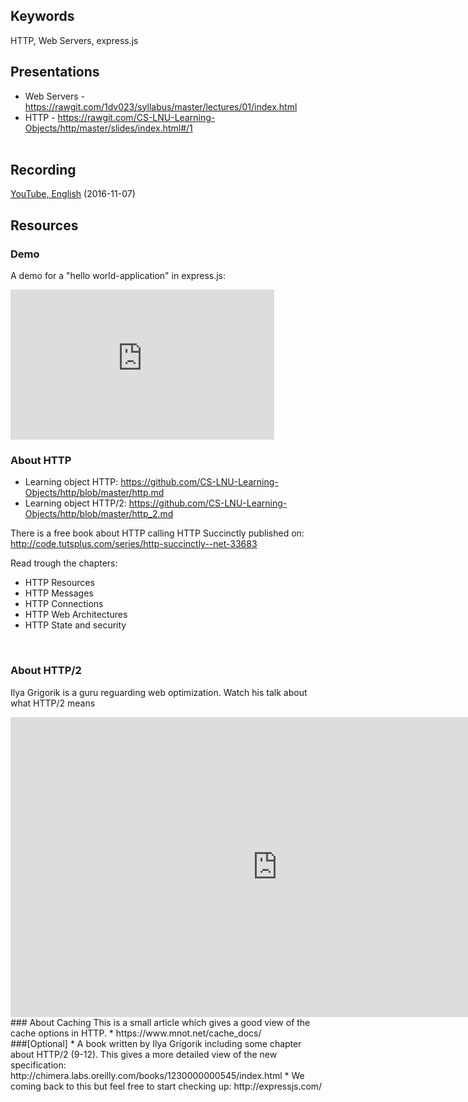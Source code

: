 ## Keywords
HTTP, Web Servers, express.js

## Presentations
* Web Servers - https://rawgit.com/1dv023/syllabus/master/lectures/01/index.html
* HTTP - https://rawgit.com/CS-LNU-Learning-Objects/http/master/slides/index.html#/1
<br /><br />


## Recording
[YouTube, English](https://youtu.be/hA-PaRr52Xc) (2016-11-07)

## Resources

### Demo
A demo for a "hello world-application" in express.js:
<iframe width="422" height="240" src="https://www.youtube.com/embed/l-jSn_YIuU0" frameborder="0" allowfullscreen></iframe>


### About HTTP

* Learning object HTTP: https://github.com/CS-LNU-Learning-Objects/http/blob/master/http.md
* Learning object HTTP/2: https://github.com/CS-LNU-Learning-Objects/http/blob/master/http_2.md

There is a free book about HTTP calling HTTP Succinctly published on:
http://code.tutsplus.com/series/http-succinctly--net-33683

Read trough the chapters:
* HTTP Resources
* HTTP Messages
* HTTP Connections
* HTTP Web Architectures
* HTTP State and security
<br />

### About HTTP/2
Ilya Grigorik is a guru reguarding web optimization. Watch his talk about what HTTP/2 means<br />
<iframe width="854" height="480" src="https://www.youtube.com/embed/yURLTwZ3ehk" frameborder="0" allowfullscreen></iframe>

<br />
### About Caching
This is a small article which gives a good view of the cache options in HTTP.
* https://www.mnot.net/cache_docs/

<br />
###[Optional]
* A book written by Ilya Grigorik including some chapter about HTTP/2 (9-12). This gives a more detailed view of the new specification: http://chimera.labs.oreilly.com/books/1230000000545/index.html
* We coming back to this but feel free to start checking up: http://expressjs.com/
